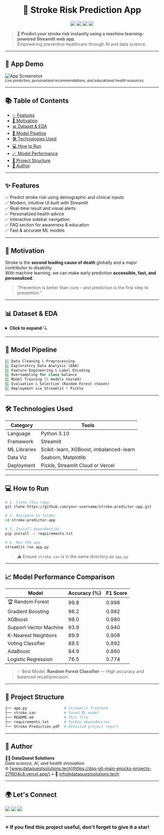 
<h1 align="center">🧠 Stroke Risk Prediction App</h1>
<p align="center">
  <img src="https://img.shields.io/badge/Python-3.10-blue?logo=python&logoColor=white" />
  <img src="https://img.shields.io/badge/Streamlit-Deployed-red?logo=streamlit" />
  <img src="https://img.shields.io/badge/Status-Active-brightgreen?style=flat-square" />
  <img src="https://img.shields.io/badge/Model-RandomForest-success?style=flat-square" />
</p>

> 🏥 **Predict your stroke risk instantly using a machine learning-powered Streamlit web app.**  
> Empowering preventive healthcare through AI and data science.

---

## 📸 App Demo

![App Screenshot](https://github.com/your-repo/stroke-predictor-app/assets/demo-gif.gif)  
<sup><i>Live prediction, personalized recommendations, and educational health resources.</i></sup>

---

## 📚 Table of Contents

- [✨ Features](#-features)
- [🧠 Motivation](#-motivation)
- [📊 Dataset & EDA](#-dataset--eda)
- [🚀 Model Pipeline](#-model-pipeline)
- [🛠 Technologies Used](#-technologies-used)
- [💻 How to Run](#-how-to-run)
- [📈 Model Performance](#-model-performance)
- [📁 Project Structure](#-project-structure)
- [📌 Author](#-author)

---

## ✨ Features

✅ Predict stroke risk using demographic and clinical inputs  
✅ Modern, intuitive UI built with Streamlit  
✅ Real-time result and visual alerts  
✅ Personalized health advice  
✅ Interactive sidebar navigation  
✅ FAQ section for awareness & education  
✅ Fast & accurate ML models  

---

## 🧠 Motivation

Stroke is the **second leading cause of death** globally and a major contributor to disability.  
With machine learning, we can make early prediction **accessible, fast, and personalized**.

> "Prevention is better than cure – and prediction is the first step to prevention."

---

## 📊 Dataset & EDA

<details>
<summary><strong>Click to expand</strong> 🔍</summary>

- 4909 entries, 12 features
- No missing or duplicate values
- Columns include:
  - `gender`, `age`, `hypertension`, `heart_disease`, `work_type`, `smoking_status`, etc.
- **Outliers handled** using IQR
- **Label encoding** applied on categorical features
- **Class imbalance** fixed using `RandomOverSampler`

</details>

---

## 🚀 Model Pipeline

```python
1️⃣ Data Cleaning & Preprocessing
2️⃣ Exploratory Data Analysis (EDA)
3️⃣ Feature Engineering & Label Encoding
4️⃣ Oversampling for class balance
5️⃣ Model Training (8 models tested)
6️⃣ Evaluation & Selection (Random Forest chosen)
7️⃣ Deployment via Streamlit + Pickle
```

---

## 🛠 Technologies Used

| Category       | Tools |
|----------------|-------|
| Language       | Python 3.10 |
| Framework      | Streamlit |
| ML Libraries   | Scikit-learn, XGBoost, imbalanced-learn |
| Data Viz       | Seaborn, Matplotlib |
| Deployment     | Pickle, Streamlit Cloud or Vercel |

---

## 💻 How to Run

```bash
# 1. Clone this repo
git clone https://github.com/your-username/stroke-predictor-app.git

# 2. Navigate to folder
cd stroke-predictor-app

# 3. Install dependencies
pip install -r requirements.txt

# 4. Run the app
streamlit run app.py
```

> ⚠ Ensure `stroke.sav` is in the same directory as `app.py`

---

## 📈 Model Performance Comparison

| Model                     | Accuracy (%) | F1 Score |
|--------------------------|--------------|----------|
| 🏆 Random Forest          | 99.8         | 0.998    |
| Gradient Boosting        | 98.2         | 0.982    |
| XGBoost                  | 98.0         | 0.980    |
| Support Vector Machine   | 93.9         | 0.940    |
| K-Nearest Neighbors      | 89.9         | 0.908    |
| Voting Classifier        | 88.5         | 0.892    |
| AdaBoost                 | 84.9         | 0.860    |
| Logistic Regression      | 76.5         | 0.774    |

> ✅ Best Model: **Random Forest Classifier** — High accuracy and balanced recall/precision.

---

## 📁 Project Structure

```bash
├── app.py                 # Streamlit frontend
├── stroke.sav             # Saved ML model
├── README.md              # This file
├── requirements.txt       # Python dependencies
└── Stroke Prediction.pdf  # Detailed project report
```

---

## 📌 Author

**🧑‍💻 DataQuest Solutions**  
_Data science, AI, and health innovation_  
🌐 [www.dataquestsolutions.tech](https://dqs-git-main-enocks-projects-27f604c8.vercel.app/) • 📧 info@dataquestsolutions.tech

---

## 🌍 Let's Connect

<a href="https://www.linkedin.com/in/enock-bereka"><img src="https://img.shields.io/badge/LinkedIn-blue?logo=linkedin&logoColor=white"></a>
<a href="mailto:enochosenwafulah@gmail.com"><img src="https://img.shields.io/badge/Gmail-red?logo=gmail&logoColor=white"></a>
<a href="https://github.com/Biosticianenoch"><img src="https://img.shields.io/badge/GitHub-181717?logo=github&logoColor=white"></a>

---

### ⭐ If you find this project useful, don't forget to give it a star!
